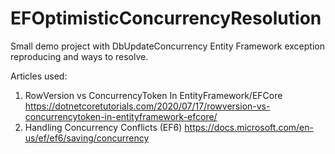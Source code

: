 # EFOptimisticConcurrencyResolution
Small demo project with DbUpdateConcurrency Entity Framework exception reproducing and ways to resolve.

Articles used:
1. RowVersion vs ConcurrencyToken In EntityFramework/EFCore
   https://dotnetcoretutorials.com/2020/07/17/rowversion-vs-concurrencytoken-in-entityframework-efcore/
2. Handling Concurrency Conflicts (EF6)
   https://docs.microsoft.com/en-us/ef/ef6/saving/concurrency
